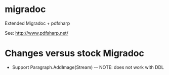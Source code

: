migradoc
========

Extended Migradoc + pdfsharp

See: http://www.pdfsharp.net/


Changes versus stock Migradoc
=============================

* Support Paragraph.AddImage(Stream) -- NOTE: does not work with DDL
